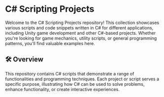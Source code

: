 # C# Scripting Projects

Welcome to the C# Scripting Projects repository! This collection showcases various scripts and code snippets written in C# for different applications, including Unity game development and other C#-based projects. Whether you're looking for game mechanics, utility scripts, or general programming patterns, you'll find valuable examples here.

## 🛠️ Overview

This repository contains C# scripts that demonstrate a range of functionalities and programming techniques. Each project or script serves a specific purpose, illustrating how C# can be used to solve problems, enhance functionality, or create interactive experiences.

